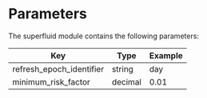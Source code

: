 <!--
order: 10
-->

# Parameters

The superfluid module contains the following parameters:

| Key                      | Type    | Example |
| ------------------------ | ------- | ------- |
| refresh_epoch_identifier | string  | day     |
| minimum_risk_factor      | decimal | 0.01    |
